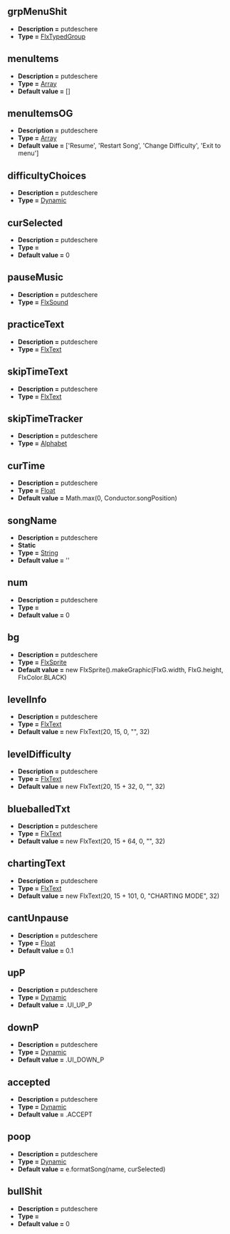 ## grpMenuShit
* **Description =** putdeschere
* **Type =** [FlxTypedGroup<Alphabet>](https://api.haxeflixel.com/flixel/group/FlxGroup/FlxTypedGroup.html)

## menuItems
* **Description =** putdeschere
* **Type =** [Array<String>](https://api.haxeflixel.com/Array.html)
* **Default value =** []

## menuItemsOG
* **Description =** putdeschere
* **Type =** [Array<String>](https://api.haxeflixel.com/Array.html)
* **Default value =** ['Resume', 'Restart Song', 'Change Difficulty', 'Exit to menu']

## difficultyChoices
* **Description =** putdeschere
* **Type =** [Dynamic](https://api.haxeflixel.com/Dynamic.html)

## curSelected
* **Description =** putdeschere
* **Type =** [](https://api.haxeflixel.com/Int.html)
* **Default value =** 0

## pauseMusic
* **Description =** putdeschere
* **Type =** [FlxSound](https://api.haxeflixel.com/flixel/system/FlxSound.html)

## practiceText
* **Description =** putdeschere
* **Type =** [FlxText](https://api.haxeflixel.com/flixel/text/FlxText.html)

## skipTimeText
* **Description =** putdeschere
* **Type =** [FlxText](https://api.haxeflixel.com/flixel/text/FlxText.html)

## skipTimeTracker
* **Description =** putdeschere
* **Type =** [Alphabet](https://api.haxeflixel.com/Alphabet.html)

## curTime
* **Description =** putdeschere
* **Type =** [Float](https://api.haxeflixel.com/Float.html)
* **Default value =** Math.max(0, Conductor.songPosition)

## songName
* **Description =** putdeschere
* **Static**
* **Type =** [String](https://api.haxeflixel.com/flixel/util/FlxStringUtil.html)
* **Default value =** ''

## num
* **Description =** putdeschere
* **Type =** [](https://api.haxeflixel.com/Int.html)
* **Default value =** 0

## bg
* **Description =** putdeschere
* **Type =** [FlxSprite](https://api.haxeflixel.com/flixel/FlxSprite.html)
* **Default value =** new FlxSprite().makeGraphic(FlxG.width, FlxG.height, FlxColor.BLACK)

## levelInfo
* **Description =** putdeschere
* **Type =** [FlxText](https://api.haxeflixel.com/flixel/text/FlxText.html)
* **Default value =** new FlxText(20, 15, 0, "", 32)

## levelDifficulty
* **Description =** putdeschere
* **Type =** [FlxText](https://api.haxeflixel.com/flixel/text/FlxText.html)
* **Default value =** new FlxText(20, 15 + 32, 0, "", 32)

## blueballedTxt
* **Description =** putdeschere
* **Type =** [FlxText](https://api.haxeflixel.com/flixel/text/FlxText.html)
* **Default value =** new FlxText(20, 15 + 64, 0, "", 32)

## chartingText
* **Description =** putdeschere
* **Type =** [FlxText](https://api.haxeflixel.com/flixel/text/FlxText.html)
* **Default value =** new FlxText(20, 15 + 101, 0, "CHARTING MODE", 32)

## cantUnpause
* **Description =** putdeschere
* **Type =** [Float](https://api.haxeflixel.com/Float.html)
* **Default value =** 0.1

## upP
* **Description =** putdeschere
* **Type =** [Dynamic](https://api.haxeflixel.com/Dynamic.html)
* **Default value =** .UI_UP_P

## downP
* **Description =** putdeschere
* **Type =** [Dynamic](https://api.haxeflixel.com/Dynamic.html)
* **Default value =** .UI_DOWN_P

## accepted
* **Description =** putdeschere
* **Type =** [Dynamic](https://api.haxeflixel.com/Dynamic.html)
* **Default value =** .ACCEPT

## poop
* **Description =** putdeschere
* **Type =** [Dynamic](https://api.haxeflixel.com/Dynamic.html)
* **Default value =** e.formatSong(name, curSelected)

## bullShit
* **Description =** putdeschere
* **Type =** [](https://api.haxeflixel.com/Int.html)
* **Default value =** 0

